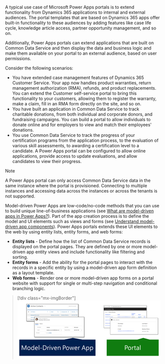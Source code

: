 A typical use case of Microsoft Power Apps portals is to extend functionality from Dynamics 365 applications to internal and external audiences. The portal templates that are based on Dynamics 365 apps offer built-in functionality to these audiences by adding features like case life cycle, knowledge article access, partner opportunity management, and so on.

Additionally, Power Apps portals can extend applications that are built on Common Data Service and then display the data and business logic and make them available on your portal to an external audience, based on user permissions. 

Consider the following scenarios:

- You have extended case management features of Dynamics 365 Customer Service. Your app now handles product warranties, return management authorization (RMA), refunds, and product replacements. You can extend the Customer self-service portal to bring this functionality to your customers, allowing them to register the warranty, make a claim, fill in an RMA form directly on the site, and so on.
- You have built an application in Common Data Service to track charitable donations, from both individual and corporate donors, and fundraising campaigns. You can build a portal to allow individuals to donate online and for employers to view and match their employees' donations.
- You use Common Data Service to track the progress of your certification programs from the application process, to the evaluation of various skill assessments, to awarding a certification level to a candidate. A Power Apps portal can be configured to allow online applications, provide access to update evaluations, and allow candidates to view their progress.

> [!NOTE]
> A Power Apps portal can only access Common Data Service data in the same instance where the portal is provisioned. Connecting to multiple instances and accessing data across the instances or across the tenants is not supported.

Model-driven Power Apps are low-code/no-code methods that you can use to build unique line-of-business applications (see [What are model-driven apps in Power Apps?](https://docs.microsoft.com/powerapps/maker/model-driven-apps/model-driven-app-overview/?azure-portal=true)). Part of the app creation process is to define the model and UI elements such as views and forms (see [Understand model-driven app components](https://docs.microsoft.com/powerapps/maker/model-driven-apps/model-driven-app-components/?azure-portal=true)). Power Apps portals extends these UI elements to the web by using entity lists, entity forms, and web forms:

- **Entity lists** - Define how the list of Common Data Service records is displayed on the portal pages. They are defined by one or more model-driven app entity views and include functionality like filtering and sorting.
- **Entity forms** - Add the ability for the portal pages to interact with the records in a specific entity by using a model-driven app form definition as a layout template.
- **Web forms** - Render one or more model-driven app forms on a portal website with support for single or multi-step navigation and conditional branching logic.

> [!div class="mx-imgBorder"]
> [![Lists and forms in Model-Driven Apps and Portal](../media/1-list-form-model-portal-c.png)](../media/1-list-form-model-portal-c.png#lightbox)
